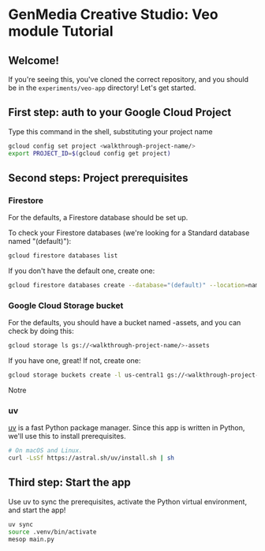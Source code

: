 # GenMedia Creative Studio: Veo module Tutorial

## Welcome!

If you're seeing this, you've cloned the correct repository, and you should be in the `experiments/veo-app` directory! Let's get started.

<walkthrough-project-setup></walkthrough-project-setup>


## First step: auth to your Google Cloud Project

Type this command in the shell, substituting your project name

```bash
gcloud config set project <walkthrough-project-name/>
export PROJECT_ID=$(gcloud config get project)
```


## Second steps: Project prerequisites

### Firestore

For the defaults, a Firestore database should be set up.

To check your Firestore databases (we're looking for a Standard database named "(default)"):

```bash
gcloud firestore databases list
```

If you don't have the default one, create one:

```bash
gcloud firestore databases create --database="(default)" --location=nam5
```

### Google Cloud Storage bucket

For the defaults, you should have a bucket named <walkthrough-project-name/>-assets, and you can check by doing this:

```bash
gcloud storage ls gs://<walkthrough-project-name/>-assets
```

If you have one, great! If not, create one:

```bash
gcloud storage buckets create -l us-central1 gs://<walkthrough-project-name/>-assets
```

Notre

### uv

[uv](https://github.com/astral-sh/uv) is a fast Python package manager. Since this app is written in Python, we'll use this to install prerequisites.

```bash
# On macOS and Linux.
curl -LsSf https://astral.sh/uv/install.sh | sh
```

## Third step: Start the app

Use uv to sync the prerequisites, activate the Python virtual environment, and start the app!

```bash
uv sync
source .venv/bin/activate
mesop main.py
```

<walkthrough-conclusion-trophy></walkthrough-conclusion-trophy>
